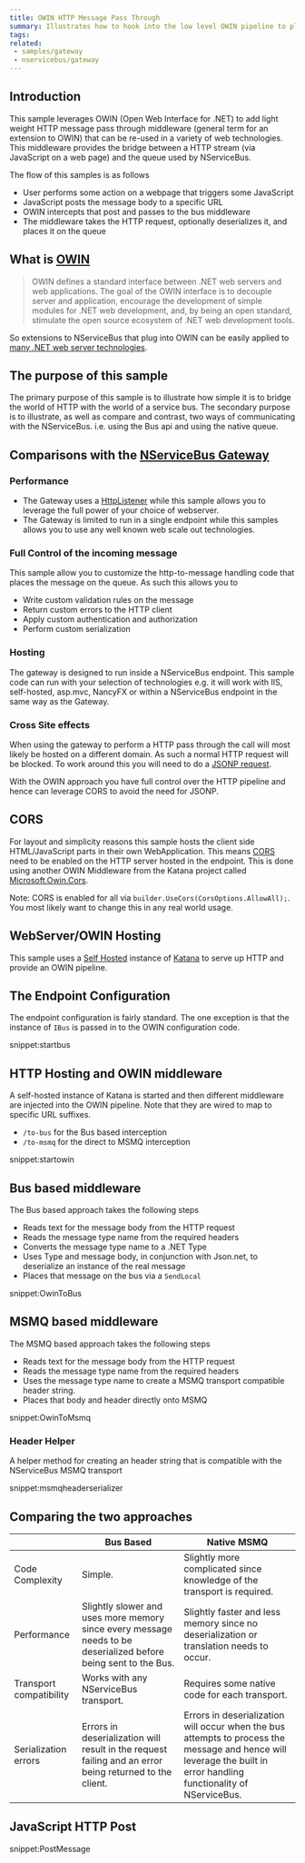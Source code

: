 ```yaml
---
title: OWIN HTTP Message Pass Through
summary: Illustrates how to hook into the low level OWIN pipeline to place message onto the bus or directly onto the queue
tags:
related:
 - samples/gateway
 - nservicebus/gateway
---
```


## Introduction

This sample leverages OWIN (Open Web Interface for .NET) to add light weight HTTP message pass through middleware (general term for an extension to OWIN) that can be re-used in a variety of web technologies. This middleware provides the bridge between a HTTP stream (via JavaScript on a web page) and the queue used by NServiceBus.

The flow of this samples is as follows

 * User performs some action on a webpage that triggers some JavaScript
 * JavaScript posts the message body to a specific URL
 * OWIN intercepts that post and passes to the bus middleware
 * The middleware takes the HTTP request, optionally deserializes it, and places it on the queue 


## What is [OWIN](http://owin.org/)

> OWIN defines a standard interface between .NET web servers and web applications. The goal of the OWIN interface is to decouple server and application, encourage the development of simple modules for .NET web development, and, by being an open standard, stimulate the open source ecosystem of .NET web development tools.

So extensions to NServiceBus that plug into OWIN can be easily applied to [many .NET web server technologies](http://owin.org/#projects).


## The purpose of this sample

The primary purpose of this sample is to illustrate how simple it is to bridge the world of HTTP with the world of a service bus. The secondary purpose is to illustrate, as well as compare and contrast, two ways of communicating with the NServiceBus. i.e. using the Bus api and using the native queue.


## Comparisons with the [NServiceBus Gateway](/nservicebus/gateway)


### Performance

 * The Gateway uses a [HttpListener](https://msdn.microsoft.com/en-us/library/system.net.httplistener.aspx) while this sample allows you to leverage the full power of your choice of webserver.
 * The Gateway is limited to run in a single endpoint while this samples allows you to use any well known web scale out technologies.


### Full Control of the incoming message

This sample allow you to customize the http-to-message handling code that places the message on the queue. As such this allows you to

 * Write custom validation rules on the message
 * Return custom errors to the HTTP client
 * Apply custom authentication and authorization
 * Perform custom serialization


### Hosting

The gateway is designed to run inside a NServiceBus endpoint. This sample code can run with your selection of technologies e.g. it will work with IIS, self-hosted, asp.mvc, NancyFX or within a NServiceBus endpoint in the same way as the Gateway.


### Cross Site effects

When using the gateway to perform a HTTP pass through the call will most likely be hosted on a different domain. As such a normal HTTP request will be blocked. To work around this you will need to do a [JSONP request](https://en.wikipedia.org/wiki/JSONP).

With the OWIN approach you have full control over the HTTP pipeline and hence can leverage CORS to avoid the need for JSONP.


## CORS

For layout and simplicity reasons this sample hosts the client side HTML/JavaScript parts in their own WebApplication. This means [CORS](https://en.wikipedia.org/wiki/Cross-origin_resource_sharing) need to be enabled on the HTTP server hosted in the endpoint. This is done using another OWIN Middleware from the Katana project called [Microsoft.Owin.Cors](https://www.nuget.org/packages/Microsoft.Owin.Cors/).

Note: CORS is enabled for all via `builder.UseCors(CorsOptions.AllowAll);`. You most likely want to change this in any real world usage.


## WebServer/OWIN Hosting

This sample uses a [Self Hosted](http://katanaproject.codeplex.com/wikipage?title=Selfhosting) instance of [Katana](http://www.asp.net/aspnet/overview/owin-and-katana) to serve up HTTP and provide an OWIN pipeline.


## The Endpoint Configuration

The endpoint configuration is fairly standard. The one exception is that the instance of `IBus` is passed in to the OWIN configuration code.

snippet:startbus


## HTTP Hosting and OWIN middleware

A self-hosted instance of Katana is started and then different middleware are injected into the OWIN pipeline. Note that they are wired to map to specific URL suffixes.

 * `/to-bus` for the Bus based interception
 * `/to-msmq` for the direct to MSMQ interception

snippet:startowin


## Bus based middleware

The Bus based approach takes the following steps

 * Reads text for the message body from the HTTP request
 * Reads the message type name from the required headers
 * Converts the message type name to a .NET Type
 * Uses Type and message body, in conjunction with Json.net, to deserialize an instance of the real message
 * Places that message on the bus via a `SendLocal`

snippet:OwinToBus


## MSMQ based middleware

The MSMQ based approach takes the following steps

 * Reads text for the message body from the HTTP request
 * Reads the message type name from the required headers
 * Uses the message type name to create a MSMQ transport compatible header string.
 * Places that body and header directly onto MSMQ

snippet:OwinToMsmq


### Header Helper

A helper method for creating an header string that is compatible with the NServiceBus MSMQ transport

snippet:msmqheaderserializer


## Comparing the two approaches

|| Bus Based | Native MSMQ                                                                                                                                                         
|-|-|-|
| Code Complexity         | Simple.                                                                                                    | Slightly more complicated since knowledge of the transport is required.                                                                                              |
| Performance             | Slightly slower and uses more memory since every message needs to be deserialized before being sent to the Bus. | Slightly faster and less memory since no deserialization or translation needs to occur.                                                                              |
| Transport compatibility | Works with any NServiceBus transport.                                                                      | Requires some native code for each transport.                                                                                                                        |
| Serialization errors    | Errors in deserialization will result in the request failing and an error being returned to the client.    | Errors in deserialization will occur when the bus attempts to process the message and hence will leverage the built in error handling functionality of NServiceBus. |


## JavaScript HTTP Post

snippet:PostMessage
